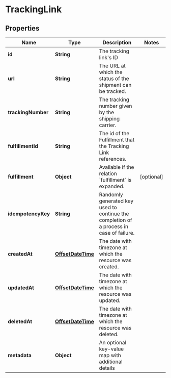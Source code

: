 # TrackingLink

## Properties
Name | Type | Description | Notes
------------ | ------------- | ------------- | -------------
**id** | **String** | The tracking link&#x27;s ID | 
**url** | **String** | The URL at which the status of the shipment can be tracked. | 
**trackingNumber** | **String** | The tracking number given by the shipping carrier. | 
**fulfillmentId** | **String** | The id of the Fulfillment that the Tracking Link references. | 
**fulfillment** | **Object** | Available if the relation &#x60;fulfillment&#x60; is expanded. |  [optional]
**idempotencyKey** | **String** | Randomly generated key used to continue the completion of a process in case of failure. | 
**createdAt** | [**OffsetDateTime**](OffsetDateTime.md) | The date with timezone at which the resource was created. | 
**updatedAt** | [**OffsetDateTime**](OffsetDateTime.md) | The date with timezone at which the resource was updated. | 
**deletedAt** | [**OffsetDateTime**](OffsetDateTime.md) | The date with timezone at which the resource was deleted. | 
**metadata** | **Object** | An optional key-value map with additional details | 
